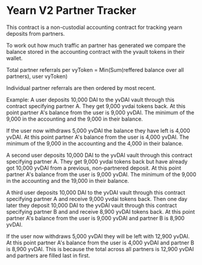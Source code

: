 # Yearn V2 Partner Tracker

This contract is a non-custodial accounting contract for tracking yearn deposits from partners.

To work out how much traffic an partner has generated we compare the balance stored in the accounting contract with the yvault tokens in their wallet.

Total partner referrals per vyToken = Min(Sum(reffered balance over all partners), user vyToken)

Individual partner referrals are then ordered by most recent.

Example:
A user deposits 10,000 DAI to the yvDAI vault through this contract specifying partner A. They get 9,000 yvdai tokens back. At this point partner A's balance from the user is 9,000 yvDAI. The minimum of the 9,000 in the accounting and the 9,000 in their balance.

If the user now withdraws 5,000 yvDAI the balance they have left is 4,000 yvDAI. 
At this point partner A's balance from the user is 4,000 yvDAI. The minimum of the 9,000 in the accounting and the 4,000 in their balance.

A second user deposits 10,000 DAI to the yvDAI vault through this contract specifying partner A. They get 9,000 yvdai tokens back but have already got 10,000 yvDAI from a previous, non-partnered deposit.  At this point partner A's balance from the user is 9,000 yvDAI. The minimum of the 9,000 in the accounting and the 19,000 in their balance.

A third user deposits 10,000 DAI to the yvDAI vault through this contract specifying partner A and receive 9,000 yvdai tokens back. Then one day later they deposit 10,000 DAI to the yvDAI vault through this contract specifying partner B and and receive 8,900 yvDAI tokens back. At this point partner A's balance from the user is 9,000 yvDAI and partner B is 8,900 yvDAI. 

If the user now withdraws 5,000 yvDAI they will be left with 12,900 yvDAI. At this point partner A's balance from the user is 4,000 yvDAI and partner B is 8,900 yvDAI. This is because the total across all partners is 12,900 yvDAI and partners are filled last in first. 